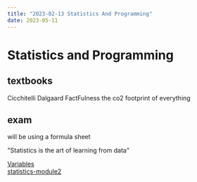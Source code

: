 ```yaml
---
title: "2023-02-13 Statistics And Programming"
date: 2023-05-11
---
```

# Statistics and Programming

## textbooks
Cicchitelli
Dalgaard
FactFulness
the co2 footprint of everything

## exam
will be using a formula sheet

"Statistics is the art of learning from data"


[Variables](/notes/2023-02-14_variables)  
[statistics-module2](/notes/statistics-module2)
